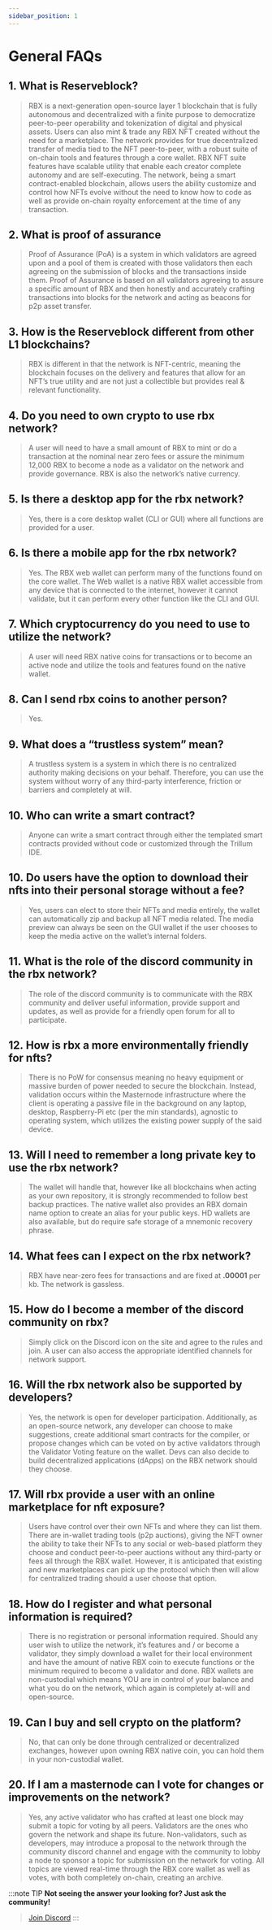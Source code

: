```yaml
---
sidebar_position: 1
---
```


# General FAQs

## 1. What is Reserveblock?

> RBX is a next-generation open-source layer 1 blockchain that is fully autonomous and decentralized with a finite purpose to democratize peer-to-peer operability and tokenization of digital and physical assets. Users can also mint & trade any RBX NFT created without the need for a marketplace. The network provides for true decentralized transfer of media tied to the NFT peer-to-peer, with a robust suite of on-chain tools and features through a core wallet. RBX NFT suite features have scalable utility that enable each creator complete autonomy and are self-executing. The network, being a smart contract-enabled blockchain, allows users the ability customize and control how NFTs evolve without the need to know how to code as well as provide on-chain royalty enforcement at the time of any transaction.

## 2. What is proof of assurance

> Proof of Assurance (PoA) is a system in which validators are agreed upon and a pool of them is created with those validators then each agreeing on the submission of blocks and the transactions inside them. Proof of Assurance is based on all validators agreeing to assure a specific amount of RBX and then honestly and accurately crafting transactions into blocks for the network and acting as beacons for p2p asset transfer.

## 3. How is the Reserveblock different from other L1 blockchains?

> RBX is different in that the network is NFT-centric, meaning the blockchain focuses on the delivery and features that allow for an NFT’s true utility and are not just a collectible but provides real & relevant functionality.

## 4. Do you need to own crypto to use rbx network?

> A user will need to have a small amount of RBX to mint or do a transaction at the nominal near zero fees or assure the minimum 12,000 RBX to become a node as a validator on the network and provide governance. RBX is also the network’s native currency.

## 5. Is there a desktop app for the rbx network?

> Yes, there is a core desktop wallet (CLI or GUI) where all functions are provided for a user.

## 6. Is there a mobile app for the rbx network?

> Yes. The RBX web wallet can perform many of the functions found on the core wallet. The Web wallet is a native RBX wallet accessible from any device that is connected to the internet, however it cannot validate, but it can perform every other function like the CLI and GUI.

## 7. Which cryptocurrency do you need to use to utilize the network?

> A user will need RBX native coins for transactions or to become an active node and utilize the tools and features found on the native wallet.

## 8. Can I send rbx coins to another person?

> Yes.

## 9. What does a “trustless system” mean?

> A trustless system is a system in which there is no centralized authority making decisions on your behalf. Therefore, you can use the system without worry of any third-party interference, friction or barriers and completely at will.

## 10. Who can write a smart contract?

> Anyone can write a smart contract through either the templated smart contracts provided without code or customized through the Trillum IDE.

## 10. Do users have the option to download their nfts into their personal storage without a fee?

> Yes, users can elect to store their NFTs and media entirely, the wallet can automatically zip and backup all NFT media related. The media preview can always be seen on the GUI wallet if the user chooses to keep the media active on the wallet’s internal folders.

## 11. What is the role of the discord community in the rbx network?

> The role of the discord community is to communicate with the RBX community and deliver useful information, provide support and updates, as well as provide for a friendly open forum for all to participate.

## 12. How is rbx a more environmentally friendly for nfts?

> There is no PoW for consensus meaning no heavy equipment or massive burden of power needed to secure the blockchain. Instead, validation occurs within the Masternode infrastructure where the client is operating a passive file in the background on any laptop, desktop, Raspberry-Pi etc (per the min standards), agnostic to operating system, which utilizes the existing power supply of the said device.

## 13. Will I need to remember a long private key to use the rbx network?

> The wallet will handle that, however like all blockchains when acting as your own repository, it is strongly recommended to follow best backup practices. The native wallet also provides an RBX domain name option to create an alias for your public keys. HD wallets are also available, but do require safe storage of a mnemonic recovery phrase.

## 14. What fees can I expect on the rbx network?

> RBX have near-zero fees for transactions and are fixed at **.00001** per kb. The network is gassless.

## 15. How do I become a member of the discord community on rbx?

> Simply click on the Discord icon on the site and agree to the rules and join. A user can also access the appropriate identified channels for network support.

## 16. Will the rbx network also be supported by developers?

> Yes, the network is open for developer participation. Additionally, as an open-source network, any developer can choose to make suggestions, create additional smart contracts for the compiler, or propose changes which can be voted on by active validators through the Validator Voting feature on the wallet. Devs can also decide to build decentralized applications (dApps) on the RBX network should they choose.

## 17. Will rbx provide a user with an online marketplace for nft exposure?

> Users have control over their own NFTs and where they can list them. There are in-wallet trading tools (p2p auctions), giving the NFT owner the ability to take their NFTs to any social or web-based platform they choose and conduct peer-to-peer auctions without any third-party or fees all through the RBX wallet. However, it is anticipated that existing and new marketplaces can pick up the protocol which then will allow for centralized trading should a user choose that option.

## 18. How do I register and what personal information is required?

> There is no registration or personal information required. Should any user wish to utilize the network, it’s features and / or become a validator, they simply download a wallet for their local environment and have the amount of native RBX coin to execute functions or the minimum required to become a validator and done. RBX wallets are non-custodial which means YOU are in control of your balance and what you do on the network, which again is completely at-will and open-source.

## 19. Can I buy and sell crypto on the platform?

> No, that can only be done through centralized or decentralized exchanges, however upon owning RBX native coin, you can hold them in your non-custodial wallet.

## 20. If I am a masternode can I vote for changes or improvements on the network?

> Yes, any active validator who has crafted at least one block may submit a topic for voting by all peers. Validators are the ones who govern the network and shape its future. Non-validators, such as developers, may introduce a proposal to the network through the community discord channel and engage with the community to lobby a node to sponsor a topic for submission on the network for voting. All topics are viewed real-time through the RBX core wallet as well as votes, with both completely on-chain, creating an archive.

:::note TIP
**Not seeing the answer your looking for? Just ask the community!**
> <a href="https://discord.com/invite/PnS2HRETDh">Join Discord</a>
:::